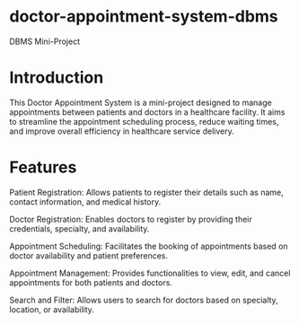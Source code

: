 # doctor-appointment-system-dbms
DBMS Mini-Project 
# Introduction
This Doctor Appointment System is a mini-project designed to manage appointments between patients and doctors in a healthcare facility. It aims to streamline the appointment scheduling process, reduce waiting times, and improve overall efficiency in healthcare service delivery.
# Features
Patient Registration: Allows patients to register their details such as name, contact information, and medical history.

Doctor Registration: Enables doctors to register by providing their credentials, specialty, and availability.

Appointment Scheduling: Facilitates the booking of appointments based on doctor availability and patient preferences.

Appointment Management: Provides functionalities to view, edit, and cancel appointments for both patients and doctors.

Search and Filter: Allows users to search for doctors based on specialty, location, or availability.
